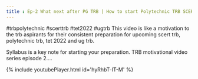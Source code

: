 ```yaml
---
title : Ep-2 What next after PG TRB | How to start Polytechnic TRB SCERT TRB| Syllabus is a key note
---
```


#trbpolytechnic #scerttrb #tet2022 #ugtrb
This video is like a motivation to the trb aspirants for their consistent preparation for upcoming scert trb, polytechnic trb, tet 2022 and ug trb.

Syllabus is a key note for starting your preparation.
TRB motivational video series episode 2....



{% include youtubePlayer.html id='hyRhbT-lT-M' %}
